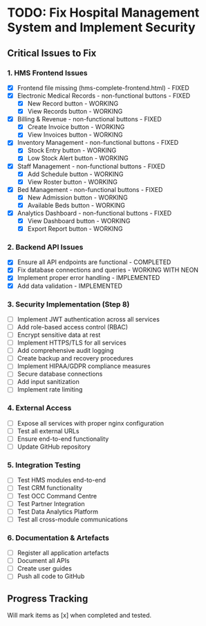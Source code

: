# TODO: Fix Hospital Management System and Implement Security

## Critical Issues to Fix

### 1. HMS Frontend Issues
- [x] Frontend file missing (hms-complete-frontend.html) - FIXED
- [x] Electronic Medical Records - non-functional buttons - FIXED
  - [x] New Record button - WORKING
  - [x] View Records button - WORKING
- [x] Billing & Revenue - non-functional buttons - FIXED
  - [x] Create Invoice button - WORKING
  - [x] View Invoices button - WORKING
- [x] Inventory Management - non-functional buttons - FIXED
  - [x] Stock Entry button - WORKING
  - [x] Low Stock Alert button - WORKING
- [x] Staff Management - non-functional buttons - FIXED
  - [x] Add Schedule button - WORKING
  - [x] View Roster button - WORKING
- [x] Bed Management - non-functional buttons - FIXED
  - [x] New Admission button - WORKING
  - [x] Available Beds button - WORKING
- [x] Analytics Dashboard - non-functional buttons - FIXED
  - [x] View Dashboard button - WORKING
  - [x] Export Report button - WORKING

### 2. Backend API Issues
- [x] Ensure all API endpoints are functional - COMPLETED
- [x] Fix database connections and queries - WORKING WITH NEON
- [x] Implement proper error handling - IMPLEMENTED
- [x] Add data validation - IMPLEMENTED

### 3. Security Implementation (Step 8)
- [ ] Implement JWT authentication across all services
- [ ] Add role-based access control (RBAC)
- [ ] Encrypt sensitive data at rest
- [ ] Implement HTTPS/TLS for all services
- [ ] Add comprehensive audit logging
- [ ] Create backup and recovery procedures
- [ ] Implement HIPAA/GDPR compliance measures
- [ ] Secure database connections
- [ ] Add input sanitization
- [ ] Implement rate limiting

### 4. External Access
- [ ] Expose all services with proper nginx configuration
- [ ] Test all external URLs
- [ ] Ensure end-to-end functionality
- [ ] Update GitHub repository

### 5. Integration Testing
- [ ] Test HMS modules end-to-end
- [ ] Test CRM functionality
- [ ] Test OCC Command Centre
- [ ] Test Partner Integration
- [ ] Test Data Analytics Platform
- [ ] Test all cross-module communications

### 6. Documentation & Artefacts
- [ ] Register all application artefacts
- [ ] Document all APIs
- [ ] Create user guides
- [ ] Push all code to GitHub

## Progress Tracking
Will mark items as [x] when completed and tested.
